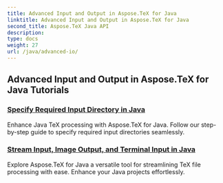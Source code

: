 ```yaml
---
title: Advanced Input and Output in Aspose.TeX for Java
linktitle: Advanced Input and Output in Aspose.TeX for Java
second_title: Aspose.TeX Java API
description: 
type: docs
weight: 27
url: /java/advanced-io/
---
```


## Advanced Input and Output in Aspose.TeX for Java Tutorials
### [Specify Required Input Directory in Java](./required-input-directory/)
Enhance Java TeX processing with Aspose.TeX for Java. Follow our step-by-step guide to specify required input directories seamlessly.
### [Stream Input, Image Output, and Terminal Input in Java](./stream-input-image-output/)
Explore Aspose.TeX for Java a versatile tool for streamlining TeX file processing with ease. Enhance your Java projects effortlessly.